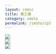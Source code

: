 ```yaml
---
layout: comic
title: 第三章
category: imoto
permalink: /imoto/cp3
---
```

<div class="swiper-slide"><img src="../images/manga/imoto/007.jpg"></div>
<div class="swiper-slide"><img src="../images/manga/imoto/008.jpg"></div>
<div class="swiper-slide"><img src="../images/manga/imoto/009.jpg"></div>
